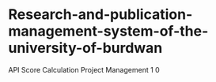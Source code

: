 # Research-and-publication-management-system-of-the-university-of-burdwan

API Score Calculation
Project Management 1 0
